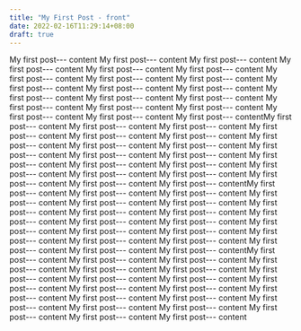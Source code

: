 ```yaml
---
title: "My First Post - front"
date: 2022-02-16T11:29:14+08:00
draft: true
---
```


My first post--- content
My first post--- content
My first post--- content
My first post--- content
My first post--- content
My first post--- content
My first post--- content
My first post--- content
My first post--- content
My first post--- content
My first post--- content
My first post--- content
My first post--- content
My first post--- content
My first post--- content
My first post--- content
My first post--- content
My first post--- content
My first post--- content
My first post--- content
My first post--- contentMy first post--- content
My first post--- content
My first post--- content
My first post--- content
My first post--- content
My first post--- content
My first post--- content
My first post--- content
My first post--- content
My first post--- content
My first post--- content
My first post--- content
My first post--- content
My first post--- content
My first post--- content
My first post--- content
My first post--- content
My first post--- content
My first post--- content
My first post--- content
My first post--- contentMy first post--- content
My first post--- content
My first post--- content
My first post--- content
My first post--- content
My first post--- content
My first post--- content
My first post--- content
My first post--- content
My first post--- content
My first post--- content
My first post--- content
My first post--- content
My first post--- content
My first post--- content
My first post--- content
My first post--- content
My first post--- content
My first post--- content
My first post--- content
My first post--- contentMy first post--- content
My first post--- content
My first post--- content
My first post--- content
My first post--- content
My first post--- content
My first post--- content
My first post--- content
My first post--- content
My first post--- content
My first post--- content
My first post--- content
My first post--- content
My first post--- content
My first post--- content
My first post--- content
My first post--- content
My first post--- content
My first post--- content
My first post--- content
My first post--- content